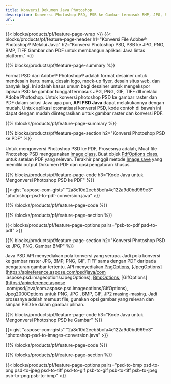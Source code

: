 ```yaml
---
title: Konversi Dokumen Java Photoshop
description: Konversi Photoshop PSD, PSB ke Gambar termasuk BMP, JPG, PNG, TIFF, dan PDF melalui perpustakaan Java.
url: 
---
```


{{< blocks/products/pf/feature-page-wrap >}}
{{< blocks/products/pf/feature-page-header h1="Konversi File Adobe® Photoshop® Melalui Java" h2="Konversi Photoshop PSD, PSB ke JPG, PNG, BMP, TIFF Gambar dan PDF untuk membangun aplikasi Java lintas platform." >}}

{{% blocks/products/pf/feature-page-summary %}}

Format PSD dari Adobe® Photoshop® adalah format desainer untuk mendesain kartu nama, desain logo, mock-up flyer, desain situs web, dan banyak lagi. Ini adalah kasus umum bagi desainer untuk mengekspor lapisan PSD ke gambar tunggal termasuk JPG, PNG, GIF, TIFF dll melalui Adobe Photoshop. Untuk konversi photoshop PSD ke gambar raster dan PDF dalam solusi Java apa pun, **API PSD Java** dapat melakukannya dengan mudah. Untuk aplikasi otomatisasi konversi PSD, kode contoh di bawah ini dapat dengan mudah diintegrasikan untuk gambar raster dan konversi PDF.

{{% /blocks/products/pf/feature-page-summary  %}}

{{% blocks/products/pf/feature-page-section  h2="Konversi Photoshop PSD ke PDF" %}}

Untuk mengonversi Photoshop PSD ke PDF, Prosesnya adalah, Muat file Photoshop PSD menggunakan [Image class](https://apireference.aspose.com/psd/java/com.aspose.psd/Image). Buat objek [PdfOptions class](https://apireference.aspose.com/psd/java/com.aspose.psd.imageoptions/PdfOptions), untuk setelan PDF yang relevan. Terakhir panggil metode [Image.save](https://apireference.aspose.com/psd/Java/com.aspose.psd/Image#save-java.lang.String-com.aspose.psd.ImageOptionsBase-) yang memiliki output Dokumen PDF dan opsi pengaturan khusus.

{{% blocks/products/pf/feature-page-code h3="Kode Java untuk Mengonversi Photoshop PSD ke PDF" %}}

{{< gist "aspose-com-gists" "2a8c10d2eeb5bcfa4e122a9d0bd969e3" "photoshop-psd-to-pdf-conversion.java" >}}

{{% /blocks/products/pf/feature-page-code  %}}

{{% /blocks/products/pf/feature-page-section %}}

{{< blocks/products/pf/feature-page-options pairs="psb-to-pdf psd-to-pdf" >}}

{{% blocks/products/pf/feature-page-section  h2="Konversi Photoshop PSD ke JPG, PNG, Gambar BMP" %}}

Java PSD API menyediakan pola konversi yang serupa. Jadi pola konversi ke gambar raster JPG, BMP, PNG, GIF, TIFF sama dengan PDF daripada pengaturan gambar tertentu. API menyediakan [PngOptions](https://apireference.aspose.com/psd/java/com.aspose.psd.imageoptions/PngOptions), [JpegOptions](https://apireference.aspose.com/psd/java/com .aspose.psd.imageoptions/JpegOptions), [BmpOptions](https://apireference.aspose.com/psd/java/com.aspose.psd.imageoptions/BmpOptions), [GifOptions](https://apireference.aspose .com/psd/java/com.aspose.psd.imageoptions/GifOptions), [Jpeg2000Options](https://apireference.aspose.com/psd/java/com.aspose.psd.imageoptions/Jpeg2000Options) untuk PNG, JPG , BMP, GIF, JP2 masing-masing. Jadi prosesnya adalah memuat file, gunakan opsi gambar yang relevan dan simpan PSD ke dalam gambar pilihan.

{{% blocks/products/pf/feature-page-code h3="Kode Java untuk Mengonversi Photoshop PSD ke Gambar" %}}

{{< gist "aspose-com-gists" "2a8c10d2eeb5bcfa4e122a9d0bd969e3" "photoshop-psd-to-images-conversion.java" >}}

{{% /blocks/products/pf/feature-page-code  %}}

{{% /blocks/products/pf/feature-page-section %}}

{{< blocks/products/pf/feature-page-options pairs="psd-to-bmp psd-to-png psd-to-jpeg psd-to-tiff psd-to-gif psb-to-gif psb-to-tiff psb-to-jpeg psb-to-png psb-to-bmp" >}}
